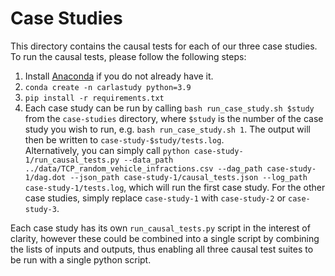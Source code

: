 # Case Studies

This directory contains the causal tests for each of our three case studies. To run the causal tests, please follow the following steps:

1. Install [Anaconda](https://www.anaconda.com/download/) if you do not already have it.
2. `conda create -n carlastudy python=3.9`
3. `pip install -r requirements.txt`
4. Each case study can be run by calling `bash run_case_study.sh $study` from the `case-studies` directory, where `$study` is the number of the case study you wish to run, e.g. `bash run_case_study.sh 1`. The output will then be written to `case-study-$study/tests.log`.<br/>
Alternatively, you can simply call `python case-study-1/run_causal_tests.py --data_path ../data/TCP_random_vehicle_infractions.csv --dag_path case-study-1/dag.dot --json_path case-study-1/causal_tests.json --log_path case-study-1/tests.log`, which will run the first case study. For the other case studies, simply replace `case-study-1` with `case-study-2` or `case-study-3`.

Each case study has its own `run_causal_tests.py` script in the interest of clarity, however these could be combined into a single script by combining the lists of inputs and outputs, thus enabling all three causal test suites to be run with a single python script.
